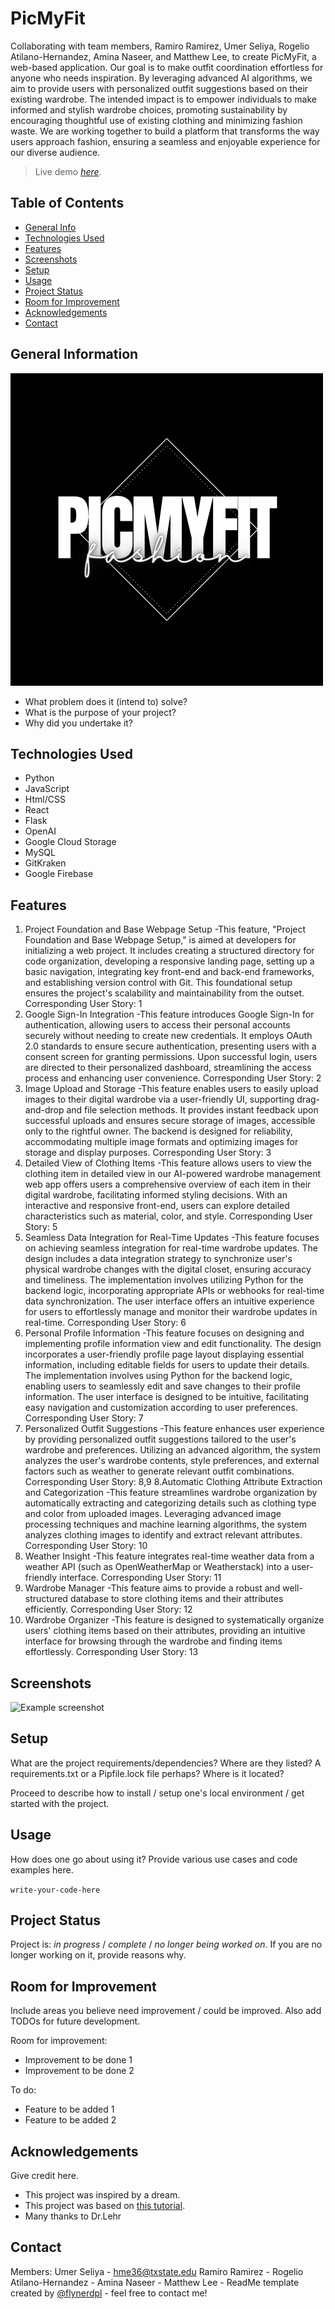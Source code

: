 # PicMyFit
Collaborating with team members, Ramiro Ramirez, Umer Seliya, Rogelio Atilano-Hernandez, Amina Naseer, and Matthew Lee, to create PicMyFit, a web-based application. Our goal is to make outfit coordination effortless for anyone who needs inspiration. 
By leveraging advanced AI algorithms, we aim to provide users with personalized outfit suggestions based on their existing wardrobe. The intended impact is to empower individuals to make informed and stylish wardrobe choices, promoting sustainability by encouraging thoughtful use of existing clothing and minimizing fashion waste. 
We are working together to build a platform that transforms the way users approach fashion, ensuring a seamless and enjoyable experience for our diverse audience.

> Live demo [_here_](https://www.example.com). <!-- If you have the project hosted somewhere, include the link here. -->

## Table of Contents
* [General Info](#general-information)
* [Technologies Used](#technologies-used)
* [Features](#features)
* [Screenshots](#screenshots)
* [Setup](#setup)
* [Usage](#usage)
* [Project Status](#project-status)
* [Room for Improvement](#room-for-improvement)
* [Acknowledgements](#acknowledgements)
* [Contact](#contact)
<!-- * [License](#license) -->


## General Information
![Logo](img/LOGO_v1.png)
- What problem does it (intend to) solve?
- What is the purpose of your project?
- Why did you undertake it?
<!-- You don't have to answer all the questions - just the ones relevant to your project. -->


## Technologies Used
- Python
- JavaScript
- Html/CSS
- React
- Flask
- OpenAI
- Google Cloud Storage
- MySQL
- GitKraken
- Google Firebase


## Features
1. Project Foundation and Base Webpage Setup
	-This feature, "Project Foundation and Base Webpage Setup," is aimed at developers for initializing a web project. It includes creating a structured directory for code organization, developing a responsive landing page, 
	 setting up a basic navigation, integrating key front-end and back-end frameworks, and establishing version control with Git. This foundational setup ensures the project's scalability and maintainability from the outset.
	 Corresponding User Story: 1 
2. Google Sign-In Integration
	-This feature introduces Google Sign-In for authentication, allowing users to access their personal accounts securely without needing to create new credentials. It employs OAuth 2.0 standards to ensure secure authentication, 
	 presenting users with a consent screen for granting permissions. Upon successful login, users are directed to their personalized dashboard, streamlining the access process and enhancing user convenience.
	 Corresponding User Story: 2
3. Image Upload and Storage
	-This feature enables users to easily upload images to their digital wardrobe via a user-friendly UI, supporting drag-and-drop and file selection methods. It provides instant feedback upon successful uploads and ensures secure 
	storage of images, accessible only to the rightful owner. The backend is designed for reliability, accommodating multiple image formats and optimizing images for storage and display purposes.
	Corresponding User Story: 3
4. Detailed View of Clothing Items
	-This feature allows users to view the clothing item in detailed view in our AI-powered wardrobe management web app offers users a comprehensive overview of each item in their digital wardrobe, facilitating informed styling decisions. With an interactive and responsive front-end, users can explore detailed characteristics such as material, color, and style. 
	Corresponding User Story: 5
5. Seamless Data Integration for Real-Time Updates
	-This feature focuses on achieving seamless integration for real-time wardrobe updates. The design includes a data integration strategy to synchronize user's physical wardrobe changes with the digital closet, ensuring accuracy and timeliness. The implementation involves utilizing Python for the backend logic, incorporating appropriate APIs or webhooks for real-time data synchronization. The user interface offers an intuitive experience for users to effortlessly manage and monitor their wardrobe updates in real-time. 
	Corresponding User Story: 6
6. Personal Profile Information
	-This feature focuses on designing and implementing profile information view and edit functionality. The design incorporates a user-friendly profile page layout displaying essential information, including editable fields for users to update their details. The implementation involves using Python for the backend logic, enabling users to seamlessly edit and save changes to their profile information. The user interface is designed to be intuitive, facilitating easy navigation and customization according to user preferences. 
	Corresponding User Story: 7
7. Personalized Outfit Suggestions
	-This feature enhances user experience by providing personalized outfit suggestions tailored to the user's wardrobe and preferences. Utilizing an advanced algorithm, the system analyzes the user's wardrobe contents, style preferences, and external factors such as weather to generate relevant outfit combinations.
	Corresponding User Story: 8,9
	8.Automatic Clothing Attribute Extraction and Categorization
	-This feature streamlines wardrobe organization by automatically extracting and categorizing details such as clothing type and color from uploaded images. Leveraging advanced image processing techniques and machine learning algorithms, the system analyzes clothing images to identify and extract relevant attributes.
	Corresponding User Story: 10
9. Weather Insight
	-This feature integrates real-time weather data from a weather API (such as OpenWeatherMap or Weatherstack) into a user-friendly interface. 
	Corresponding User Story: 11
10. Wardrobe Manager
	-This feature aims to provide a robust and well-structured database to store clothing items and their attributes efficiently. 
	Corresponding User Story: 12
11. Wardrobe Organizer
	-This feature is designed to systematically organize users' clothing items based on their attributes, providing an intuitive interface for browsing through the wardrobe and finding items effortlessly. 
	Corresponding User Story: 13
## Screenshots
![Example screenshot](./img/screenshot.png)
<!-- If you have screenshots you'd like to share, include them here. -->


## Setup
What are the project requirements/dependencies? Where are they listed? A requirements.txt or a Pipfile.lock file perhaps? Where is it located?

Proceed to describe how to install / setup one's local environment / get started with the project.


## Usage
How does one go about using it?
Provide various use cases and code examples here.

`write-your-code-here`


## Project Status
Project is: _in progress_ / _complete_ / _no longer being worked on_. If you are no longer working on it, provide reasons why.


## Room for Improvement
Include areas you believe need improvement / could be improved. Also add TODOs for future development.

Room for improvement:
- Improvement to be done 1
- Improvement to be done 2

To do:
- Feature to be added 1
- Feature to be added 2


## Acknowledgements
Give credit here.
- This project was inspired by a dream.
- This project was based on [this tutorial](https://www.example.com).
- Many thanks to Dr.Lehr


## Contact
Members:
Umer Seliya - hme36@txstate.edu
Ramiro Ramirez - 
Rogelio Atilano-Hernandez - 
Amina Naseer - 
Matthew Lee - 
ReadMe template created by [@flynerdpl](https://www.flynerd.pl/) - feel free to contact me!


<!-- Optional -->
<!-- ## License -->
<!-- This project is open source and available under the [... License](). -->

<!-- You don't have to include all sections - just the one's relevant to your project -->
